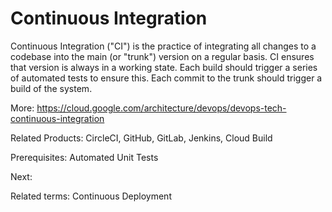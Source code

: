 # Continuous Integration

Continuous Integration ("CI") is the practice of integrating all changes to a codebase into the main (or "trunk") version on a regular basis.  CI ensures that version is always in a working state. Each build should trigger a series of automated tests to ensure this.  Each commit to the trunk should trigger a build of the system.

More: <https://cloud.google.com/architecture/devops/devops-tech-continuous-integration>

Related Products: CircleCI, GitHub, GitLab, Jenkins, Cloud Build

Prerequisites: Automated Unit Tests

Next: 

Related terms: Continuous Deployment
